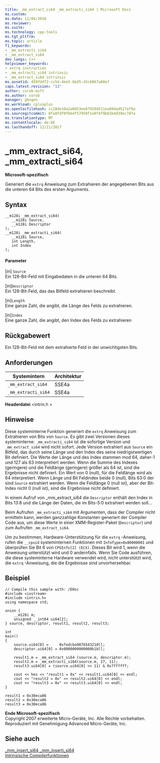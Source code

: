 ```yaml
---
title: _mm_extract_si64 _mm_extracti_si64 | Microsoft Docs
ms.custom: 
ms.date: 11/04/2016
ms.reviewer: 
ms.suite: 
ms.technology: cpp-tools
ms.tgt_pltfrm: 
ms.topic: article
f1_keywords:
- _mm_extracti_si64
- _mm_extract_si64
dev_langs: C++
helpviewer_keywords:
- extrq instruction
- _mm_extracti_si64 intrinsic
- _mm_extract_si64 intrinsic
ms.assetid: 459fdd72-cc54-4ee5-bbd5-d2c6067a88e7
caps.latest.revision: "13"
author: corob-msft
ms.author: corob
manager: ghogen
ms.workload: cplusplus
ms.openlocfilehash: cc28de10a2a0d53ee87920d511ea894ad517a79a
ms.sourcegitcommit: 8fa8fdf0fbb4f57950f1e8f4f9b81b4d39ec7d7a
ms.translationtype: MT
ms.contentlocale: de-DE
ms.lasthandoff: 12/21/2017
---
```

# <a name="mmextractsi64-mmextractisi64"></a>_mm_extract_si64, _mm_extracti_si64
**Microsoft-spezifisch**  
  
 Generiert die `extrq` Anweisung zum Extrahieren der angegebenen Bits aus die unteren 64 Bits des ersten Arguments.  
  
## <a name="syntax"></a>Syntax  
  
```  
__m128i _mm_extract_si64(  
   __m128i Source,  
   __m128i Descriptor  
);  
__m128i _mm_extracti_si64(  
   __m128i Source,  
   int Length,  
   int Index  
);  
```  
  
#### <a name="parameters"></a>Parameter  
 [in] `Source`  
 Ein 128-Bit-Feld mit Eingabedaten in die unteren 64 Bits.  
  
 [in]`Descriptor`  
 Ein 128-Bit-Feld, das das Bitfeld extrahieren beschreibt.  
  
 [in]`Length`  
 Eine ganze Zahl, die angibt, die Länge des Felds zu extrahieren.  
  
 [in]`Index`  
 Eine ganze Zahl, die angibt, den Index des Felds zu extrahieren  
  
## <a name="return-value"></a>Rückgabewert  
 Ein 128-Bit-Feld mit dem extrahierte Feld in der unwichtigsten Bits.  
  
## <a name="requirements"></a>Anforderungen  
  
|Systemintern|Architektur|  
|---------------|------------------|  
|`_mm_extract_si64`|SSE4a|  
|`_mm_extracti_si64`|SSE4a|  
  
 **Headerdatei** \<intrin.h >  
  
## <a name="remarks"></a>Hinweise  
 Diese systeminterne Funktion generiert die `extrq` Anweisung zum Extrahieren von Bits von `Source`. Es gibt zwei Versionen dieses systeminterne: `_mm_extracti_si64` ist die sofortige Version und `_mm_extract_si64` wird nicht sofort.  Jede Version extrahiert aus `Source` ein Bitfeld, das durch seine Länge und den Index des seine niedrigstwertigen Bit definiert. Die Werte der Länge und des Index stammen mod 64, daher-1 und 127 als 63 interpretiert werden. Wenn die Summe des Indexes (geringere) und die Feldlänge (geringere) größer als 64 ist, sind die Ergebnisse nicht definiert. Ein Wert von 0 (null), für die Feldlänge wird als 64 interpretiert. Wenn Länge und Bit Feldindex beide 0 (null), Bits 63:0 der sind `Source` extrahiert werden. Wenn die Feldlänge 0 (null ist), aber der Bit-Index nicht 0 (null ist), sind die Ergebnisse nicht definiert.  
  
 In einem Aufruf von _mm_extract_si64 die `Descriptor` enthält den Index in Bits 13:8 und die Länge der Daten, die im Bits-5:0 extrahiert werden soll...  
  
 Beim Aufrufen `_mm_extracti_si64` mit Argumenten, dass der Compiler nicht ermitteln kann, werden ganzzahlige Konstanten generiert der Compiler Code aus, um diese Werte in einer XMM-Register-Paket (`Descriptor`) und zum Aufrufen `_mm_extract_si64`.  
  
 Um zu bestimmen, Hardware-Unterstützung für die `extrq` -Anweisung, rufen die `__cpuid` systeminternen Funktionen mit `InfoType=0x80000001` und überprüfen Sie Bit 6 von `CPUInfo[2] (ECX)`. Dieses Bit wird 1, wenn die Anweisung unterstützt wird und 0 andernfalls. Wenn Sie Code ausführen, die diese systeminterne Hardware verwendet wird, nicht unterstützt wird, die `extrq` -Anweisung, die die Ergebnisse sind unvorhersehbar.  
  
## <a name="example"></a>Beispiel  
  
```  
// Compile this sample with: /EHsc  
#include <iostream>  
#include <intrin.h>  
using namespace std;  
  
union {  
    __m128i m;  
    unsigned __int64 ui64[2];  
} source, descriptor, result1, result2, result3;  
  
int  
main()  
{  
    source.ui64[0] =     0xfedcba9876543210ll;  
    descriptor.ui64[0] = 0x0000000000000b1bll;  
  
    result1.m = _mm_extract_si64 (source.m, descriptor.m);  
    result2.m = _mm_extracti_si64(source.m, 27, 11);  
    result3.ui64[0] = (source.ui64[0] >> 11) & 0x7ffffff;  
  
    cout << hex << "result1 = 0x" << result1.ui64[0] << endl;  
    cout << "result2 = 0x" << result2.ui64[0] << endl;  
    cout << "result3 = 0x" << result3.ui64[0] << endl;  
}  
```  
  
```Output  
result1 = 0x30eca86  
result2 = 0x30eca86  
result3 = 0x30eca86  
```  
  
**Ende Microsoft-spezifisch**  
 Copyright 2007 erweiterte Micro-Geräte, Inc. Alle Rechte vorbehalten. Reproduziert mit Genehmigung Advanced Micro-Geräte, Inc.  
  
## <a name="see-also"></a>Siehe auch  
 [_mm_insert_si64 _mm_inserti_si64](../intrinsics/mm-insert-si64-mm-inserti-si64.md)   
 [Intrinsische Compilerfunktionen](../intrinsics/compiler-intrinsics.md)